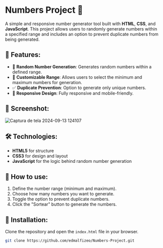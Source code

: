 # Numbers Project 🔢

A simple and responsive number generator tool built with **HTML**, **CSS**, and **JavaScript**. This project allows users to randomly generate numbers within a specified range and includes an option to prevent duplicate numbers from being generated.

## 🌟 Features:
- 🎲 **Random Number Generation**: Generates random numbers within a defined range.
- 🔢 **Customizable Range**: Allows users to select the minimum and maximum numbers for generation.
- ✅ **Duplicate Prevention**: Option to generate only unique numbers.
- 📱 **Responsive Design**: Fully responsive and mobile-friendly.

## 📸 Screenshot:
![Captura de tela 2024-09-13 124107](https://github.com/user-attachments/assets/2609b864-d906-4cd0-974b-3cfe34dab7a5)



## 🛠 Technologies:
- **HTML5** for structure
- **CSS3** for design and layout
- **JavaScript** for the logic behind random number generation

## 🚀 How to use:
1. Define the number range (minimum and maximum).
2. Choose how many numbers you want to generate.
3. Toggle the option to prevent duplicate numbers.
4. Click the "Sortear" button to generate the numbers.

## 📂 Installation:
Clone the repository and open the `index.html` file in your browser.

```bash
git clone https://github.com/edmalfizeo/Numbers-Project.git
